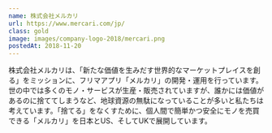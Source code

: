 ```yaml
---
name: 株式会社メルカリ
url: https://www.mercari.com/jp/
class: gold
image: images/company-logo-2018/mercari.png
postedAt: 2018-11-20
---
```


株式会社メルカリは、「新たな価値を生みだす世界的なマーケットプレイスを創る」をミッションに、フリマアプリ「メルカリ」の開発・運用を行っています。世の中では多くのモノ・サービスが生産・販売されていますが、誰かには価値があるのに捨ててしまうなど、地球資源の無駄になっていることが多いと私たちは考えています。「捨てる」をなくすために、個人間で簡単かつ安全にモノを売買できる「メルカリ」を日本とUS、そしてUKで展開しています。
